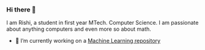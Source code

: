 ### Hi there 👋

I am Rishi, a student in first year MTech. Computer Science. I am passionate about anything computers and even more so about math. 
- 🌱 I’m currently working on a [Machine Learning repository](https://github.com/AceEviliano/Simply-Machine-Learning) 

<!--
**AceEviliano/AceEviliano** is a ✨ _special_ ✨ repository because its `README.md` (this file) appears on your GitHub profile.

Here are some ideas to get you started:


- 🌱 I’m currently learning ...
- 👯 I’m looking to collaborate on ...
- 🤔 I’m looking for help with ...
- 💬 Ask me about ...
- 📫 How to reach me: ...
- 😄 Pronouns: ...
- ⚡ Fun fact: ...
-->
